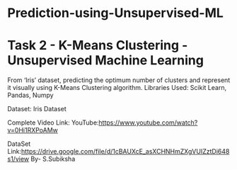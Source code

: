 # Prediction-using-Unsupervised-ML
# Task 2 - K-Means Clustering - Unsupervised Machine Learning
From  ‘Iris’ dataset, predicting the optimum number of clusters and represent it visually using K-Means Clustering algorithm.
Libraries Used: Scikit Learn, Pandas, Numpy

Dataset: Iris Dataset

Complete Video Link: YouTube:https://www.youtube.com/watch?v=0Hi1RXPoAMw

DataSet Link:https://drive.google.com/file/d/1cBAUXcE_asXCHNHmZXgVUIZztDi648s1/view
By- S.Subiksha
